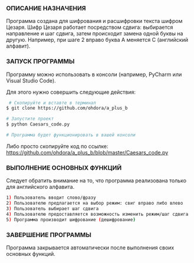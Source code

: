 ### **ОПИСАНИЕ НАЗНАЧЕНИЯ**    
Программа создана для шифрования и расшифровки текста шифром Цезаря. Шифр Цезаря работает посредством сдвига: 
выбирается направление и шаг сдвига, затем происходит замена одной буквы на другую. Например, при шаге 2 вправо буква А 
меняется С (английский алфавит).
 
### **ЗАПУСК ПРОГРАММЫ**        
Программу можно использовать в консоли (например, PyCharm или Visual Studio Code).

Для этого нужно совершить следующие действия:
``` bash
 # Скопируйте и вставте в терминал
$ git clone https://github.com/ohdora/a_plus_b

# Запустите проект
$ python Caesars_code.py

# Программа будет функционировать в вашей консоли
```
Либо просто скопируйте код по ссылке:
https://github.com/ohdora/a_plus_b/blob/master/Caesars_code.py

### **ВЫПОЛНЕНИЕ ОСНОВНЫХ ФУНКЦИЙ**      
Следует обратить внимание на то, что программа реализована только для английского алфавита.
``` bash
1) Пользователь вводит слово/фразу
2) Пользователю предлагается на выбор режим: свиг вправо либо влево
3) Пользователь выбирает шаг сдвига
4) Пользователю предоставляется возможность изменить режим/шаг сдвига
5) Программа производит шифрование (дешифрование)
```

### **ЗАВЕРШЕНИЕ ПРОГРАММЫ**      
Программа закрывается автоматически после выполнения своих основных функций.

